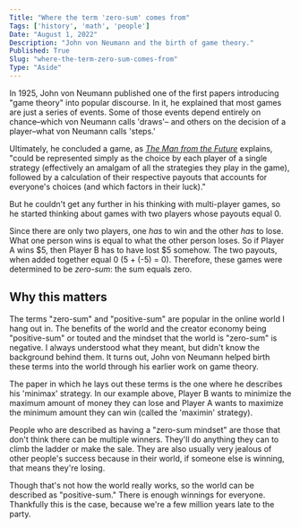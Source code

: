 ```yaml
---
Title: "Where the term 'zero-sum' comes from"
Tags: ['history', 'math', 'people']
Date: "August 1, 2022"
Description: "John von Neumann and the birth of game theory."
Published: True
Slug: "where-the-term-zero-sum-comes-from"
Type: "Aside"
---
```


In 1925, John von Neumann published one of the first papers introducing "game theory" into popular discourse. In it, he explained that most games are just a series of events. Some of those events depend entirely on chance–which von Neumann calls 'draws'– and others on the decision of a player–what von Neumann calls 'steps.'

Ultimately, he concluded a game, as *[The Man from the Future](https://www.amazon.com/Man-Future-Visionary-Life-Neumann/dp/1324003995)* explains, "could be represented simply as the choice by each player of a single strategy (effectively an amalgam of all the strategies they play in the game), followed by a calculation of their respective payouts that accounts for everyone's choices (and which factors in their luck)." 

But he couldn't get any further in his thinking with multi-player games, so he started thinking about games with two players whose payouts equal 0.

Since there are only two players, one *has* to win and the other *has* to lose. What one person wins is equal to what the other person loses. So if Player A wins $5, then Player B has to have lost $5 somehow. The two payouts, when added together equal 0 (5 + (-5) = 0). Therefore, these games were determined to be *zero-sum*: the sum equals zero.

## Why this matters
The terms "zero-sum" and "positive-sum" are popular in the online world I hang out in. The benefits of the world and the creator economy being "positive-sum" or touted and the mindset that the world is "zero-sum" is negative. I always understood what they meant, but didn't know the background behind them. It turns out, John von Neumann helped birth these terms into the world through his earlier work on game theory.

The paper in which he lays out these terms is the one where he describes his 'minimax' strategy. In our example above, Player B wants to minimize the maximum amount of money they can lose and Player A wants to maximize the minimum amount they can win (called the 'maximin' strategy).

People who are described as having a "zero-sum mindset" are those that don't think there can be multiple winners. They'll do anything they can to climb the ladder or make the sale. They are also usually very jealous of other people's success because in their world, if someone else is winning, that means they're losing.

Though that's not how the world really works, so the world can be described as "positive-sum." There is enough winnings for everyone. Thankfully this is the case, because we're a few million years late to the party.
